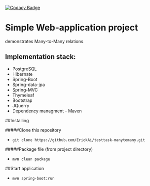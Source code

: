 [![Codacy Badge](https://api.codacy.com/project/badge/Grade/7311e2295b464631a12ad3964aebb2fb)](https://www.codacy.com/app/ErickAi/testtask-manytomany?utm_source=github.com&amp;utm_medium=referral&amp;utm_content=ErickAi/testtask-manytomany&amp;utm_campaign=Badge_Grade)

Simple Web-application project 
==============================
demonstrates Many-to-Many relations
## Implementation stack:
- PostgreSQL
- Hibernate
- Spring-Boot
- Spring-data-jpa
- Spring-MVC
- Thymeleaf
- Bootstrap
- JQuerry
- Dependency managment - Maven

##Installing

#####Clone this repository
-     git clone https://github.com/ErickAi/testtask-manytomany.git

#####Package file (from project directory)
-     mvn clean package

##Start application
-     mvn spring-boot:run
